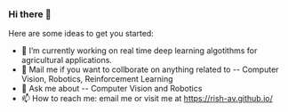 ### Hi there 👋
Here are some ideas to get you started:

- 🔭 I’m currently working on real time deep learning algotithms for agricultural applications.
- 👯 Mail me if you want to collborate on anything related to -- Computer Vision, Robotics, Reinforcement Learning
- 💬 Ask me about -- Computer Vision and Robotics
- 📫 How to reach me: email me or visit me at https://rish-av.github.io/
